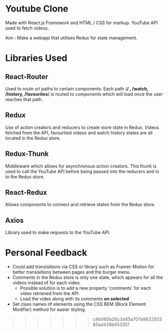 # Youtube Clone

Made with React.js Framework and HTML / CSS for markup.
YouTube API used to fetch videos.

Aim : Make a webapp that utilises Redux for state management.

# Libraries Used

## React-Router

Used to route url paths to certain components.
Each path (**/ , /watch, /history, /favourites**) is routed to components which will load once the user reaches that path.

## Redux

Use of action creators and reducers to create store state in Redux.
Videos fetched from the API, favourited videos and watch history states are all located in the Redux store.

## Redux-Thunk

Middleware which allows for asynchronous action creators.
This thunk is used to call the YouTube API before being passed into the reducers and in to the Redux store.

## React-Redux

Allows components to connect and retrieve states from the Redux store.

## Axios

Library used to make requests to the YouTube API.

# Personal Feedback

- Could add transisitions via CSS or library such as Framer-Motion for better transisitions between pages and the burger menu.
- Comments in the Redux store is only one state, which appears for all the videos instead of for each video.
  - Possible solution is to add a new property 'comments' for each video retrieved from the API.
  - Load the video along with its comments **on selected**
- Set class names of elements using the CSS BEM (Block Element Modifier) method for easier styling.

> > > > > > > c9b060b26c3d45a707a983250385ad428b653351
